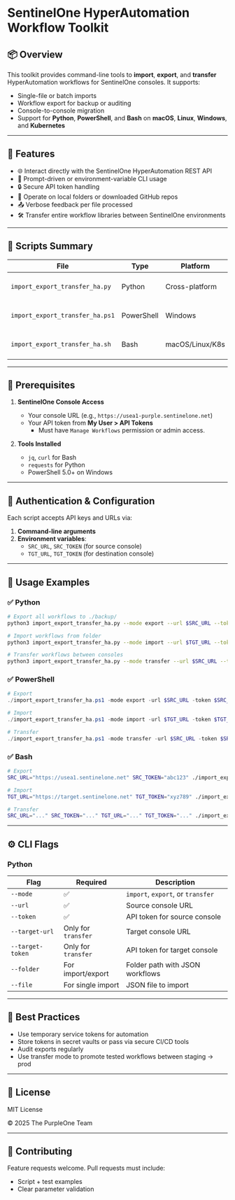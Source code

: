 # SentinelOne HyperAutomation Workflow Toolkit

## 📦 Overview

This toolkit provides command-line tools to **import**, **export**, and **transfer** HyperAutomation workflows for SentinelOne consoles. It supports:

- Single-file or batch imports
- Workflow export for backup or auditing
- Console-to-console migration
- Support for **Python**, **PowerShell**, and **Bash** on **macOS**, **Linux**, **Windows**, and **Kubernetes**

---

## 🚀 Features

- 🌐 Interact directly with the SentinelOne HyperAutomation REST API
- 🧠 Prompt-driven or environment-variable CLI usage
- 🔒 Secure API token handling
- 📂 Operate on local folders or downloaded GitHub repos
- 📤 Verbose feedback per file processed
- 🛠 Transfer entire workflow libraries between SentinelOne environments

---

## 🧰 Scripts Summary

| File | Type | Platform | Purpose |
|------|------|----------|---------|
| `import_export_transfer_ha.py` | Python | Cross-platform | All features, full prompts, robust validation |
| `import_export_transfer_ha.ps1` | PowerShell | Windows | GUI-less batch or scheduled automation |
| `import_export_transfer_ha.sh` | Bash | macOS/Linux/K8s | Cron/scheduled friendly CLI version |

---

## 🔐 Prerequisites

1. **SentinelOne Console Access**
   - Your console URL (e.g., `https://usea1-purple.sentinelone.net`)
   - Your API token from **My User > API Tokens**
     - Must have `Manage Workflows` permission or admin access.

2. **Tools Installed**
   - `jq`, `curl` for Bash
   - `requests` for Python
   - PowerShell 5.0+ on Windows

---

## 🔑 Authentication & Configuration

Each script accepts API keys and URLs via:
1. **Command-line arguments**
2. **Environment variables**:
   - `SRC_URL`, `SRC_TOKEN` (for source console)
   - `TGT_URL`, `TGT_TOKEN` (for destination console)

---

## 🧪 Usage Examples

### ✅ Python

```bash
# Export all workflows to ./backup/
python3 import_export_transfer_ha.py --mode export --url $SRC_URL --token $SRC_TOKEN --folder ./backup

# Import workflows from folder
python3 import_export_transfer_ha.py --mode import --url $TGT_URL --token $TGT_TOKEN --folder ./backup

# Transfer workflows between consoles
python3 import_export_transfer_ha.py --mode transfer --url $SRC_URL --token $SRC_TOKEN --target-url $TGT_URL --target-token $TGT_TOKEN
```

### ✅ PowerShell

```powershell
# Export
./import_export_transfer_ha.ps1 -mode export -url $SRC_URL -token $SRC_TOKEN -folder ./exported

# Import
./import_export_transfer_ha.ps1 -mode import -url $TGT_URL -token $TGT_TOKEN -folder ./exported

# Transfer
./import_export_transfer_ha.ps1 -mode transfer -url $SRC_URL -token $SRC_TOKEN -targetUrl $TGT_URL -targetToken $TGT_TOKEN
```

### ✅ Bash

```bash
# Export
SRC_URL="https://usea1.sentinelone.net" SRC_TOKEN="abc123" ./import_export_transfer_ha.sh export ./dump

# Import
TGT_URL="https://target.sentinelone.net" TGT_TOKEN="xyz789" ./import_export_transfer_ha.sh import ./dump

# Transfer
SRC_URL="..." SRC_TOKEN="..." TGT_URL="..." TGT_TOKEN="..." ./import_export_transfer_ha.sh transfer ./xfer
```

---

## ⚙️ CLI Flags

### Python
| Flag | Required | Description |
|------|----------|-------------|
| `--mode` | ✅ | `import`, `export`, or `transfer` |
| `--url` | ✅ | Source console URL |
| `--token` | ✅ | API token for source console |
| `--target-url` | Only for `transfer` | Target console URL |
| `--target-token` | Only for `transfer` | API token for target console |
| `--folder` | For import/export | Folder path with JSON workflows |
| `--file` | For single import | JSON file to import |

---

## 🧼 Best Practices

- Use temporary service tokens for automation
- Store tokens in secret vaults or pass via secure CI/CD tools
- Audit exports regularly
- Use transfer mode to promote tested workflows between staging → prod

---

## 📄 License

MIT License

© 2025 The PurpleOne Team

---

## 🤝 Contributing

Feature requests welcome. Pull requests must include:
- Script + test examples
- Clear parameter validation
